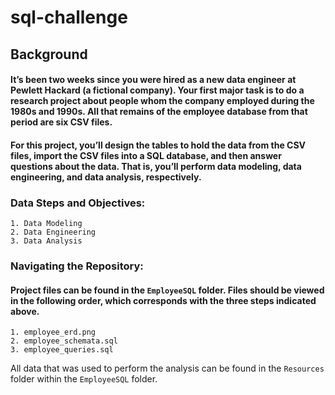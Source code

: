 # sql-challenge

## Background
#### It’s been two weeks since you were hired as a new data engineer at Pewlett Hackard (a fictional company). Your first major task is to do a research project about people whom the company employed during the 1980s and 1990s. All that remains of the employee database from that period are six CSV files.

#### For this project, you’ll design the tables to hold the data from the CSV files, import the CSV files into a SQL database, and then answer questions about the data. That is, you’ll perform data modeling, data engineering, and data analysis, respectively.

### Data Steps and Objectives:
```
1. Data Modeling
2. Data Engineering
3. Data Analysis
```

### Navigating the Repository:
#### Project files can be found in the ```EmployeeSQL``` folder. Files should be viewed in the following order, which corresponds with the three steps indicated above.
````
1. employee_erd.png
2. employee_schemata.sql
3. employee_queries.sql
````
All data that was used to perform the analysis can be found in the ```Resources``` folder within the ```EmployeeSQL``` folder. 
